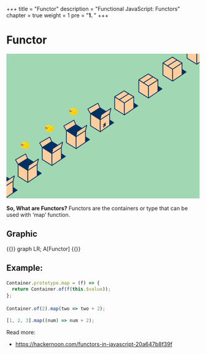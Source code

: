+++
title = "Functor"
description = "Functional JavaScript: Functors"
chapter = true
weight = 1
pre = "<b>1. </b>"
+++

# Functor
![container](container.gif)

**So, What are Functors?**
Functors are the containers or type that can be used with ‘map’ function.

## Graphic
{{<mermaid align="center">}}
graph LR;
    A[Functor]
{{</mermaid>}}

## Example:
```js
Container.prototype.map = (f) => {
  return Container.of(f(this.$value));
};

Container.of(2).map(two => two + 2);
```

```js
[1, 2, 3].map((num) => num + 2);
```

Read more:
- https://hackernoon.com/functors-in-javascript-20a647b8f39f
